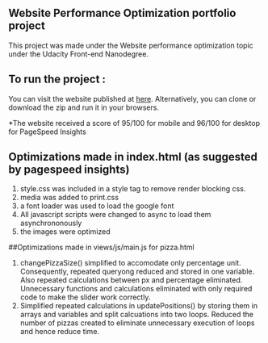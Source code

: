 ## Website Performance Optimization portfolio project
This project was made under the Website performance optimization topic under the Udacity Front-end Nanodegree.

## To run the project :
You can visit the website published at [here](https://rimildeyjsr.github.io/Udacity-Front-end-Nanodegree---Optimized-Webpage/).
Alternatively, you can clone or download the zip and run it in your browsers. 

*The website received a score of 95/100 for mobile and 96/100 for desktop for PageSpeed Insights

## Optimizations made in index.html (as suggested by pagespeed insights) 
1. style.css was included in a style tag to remove render blocking css.
2. media was added to print.css
3. a font loader was used to load the google font
4. All javascript scripts were changed to async to load them asynchrononously
5. the images were optimized

##Optimizations made in views/js/main.js for pizza.html
1. changePizzaSize() simplified  to accomodate only percentage unit. Consequently, repeated queryong reduced and stored in one variable. Also repeated calculations between px and percentage eliminated. Unnecessary functions and calculations eliminated with only required code to make the slider work correctly.
2. Simplified repeated calculations in updatePositions() by storing them in arrays and variables and split calcuations into two loops. Reduced the number of pizzas created to eliminate unnecessary execution of loops and hence reduce time.

